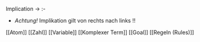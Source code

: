 Implication -> :-
- _Achtung!_ Implikation gilt von rechts nach links !!

[[Atom]]
[[Zahl]]
[[Variable]]
[[Komplexer Term]]
[[Goal]]
[[Regeln (Rules)]]
